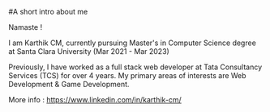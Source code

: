 #A short intro about me

Namaste !

I am Karthik CM, currently pursuing Master's in Computer Science degree at Santa Clara University (Mar 2021 - Mar 2023)

Previously, I have worked as a full stack web developer at Tata Consultancy Services (TCS) for over 4 years.
My primary areas of interests are Web Development & Game Development.

More info : https://www.linkedin.com/in/karthik-cm/
